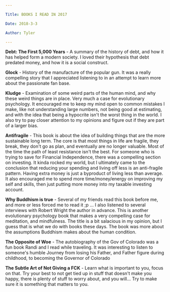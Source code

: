 ```yaml
---

Title: BOOKS I READ IN 2017

Date: 2018-3-3

Author: Tyler

---
```


**Debt: The First 5,000 Years** - A summary of the history of debt, and
how it has helped form a modern society. I loved their hypothesis that
debt predated money, and how it is a social construct.

**Glock** - History of the manufacture of the popular gun. It was a
really compelling story that I appreciated listening to in an attempt to
learn more about the passionate fan base.

**Kludge** - Examination of some weird parts of the human mind, and why
these weird things are in place. Very much a case for evolutionary
psychology. It encouraged me to keep my mind open to common mistakes I
make, like not understanding large numbers, not being good at
estimating, and with the idea that being a hypocrite isn\'t the worst
thing in the world. I also try to pay closer attention to my opinions
and figure out if they are part of a larger bias.

**Antifragile** - This book is about the idea of building things that
are the more sustainable long term. The core is that most things in life
are fragile, they break, they don\'t go as plan, and eventually are no
longer valuable. Most of the time the path of least resistance isn\'t
the best. For someone who is trying to save for Financial Independence,
there was a compelling section on investing. It kinda rocked my world,
but I ultimately came to the conclusion that reducing your spending and
living off less is an anti-fragile pattern. Having extra money is just a
byproduct of living less than average. It also encouraged me to spend
more time/money/energy on improving my self and skills, then just
putting more money into my taxable investing account.

**Why Buddhism is true** - Several of my friends read this book before
me, and more or less forced me to read it ;p \... I also listened to
several interviews with Robert Wright the author in advance. This is
another evolutionary psychology book that makes a very compelling case
for meditation, and mindfulness. The title is a bit salacious in my
opinion, but I guess that is what we do with books these days. The book
was more about the assumptions Buddhism makes about the human condition.

**The Opposite of Woe** - The autobiography of the Gov of Colorado was a
fun book Randi and I read while traveling. It was interesting to listen
to someone\'s humble Journey from losing his Father, and Father figure
during childhood, to becoming the Governor of Colorado

**The Subtle Art of Not Giving a FCK** - Learn what is important to you,
focus on that. Try your best to not get tied up in stuff that doesn\'t
make you happy, there is plenty of stuff to worry about, and you
will\... Try to make sure it is something that matters to you.
